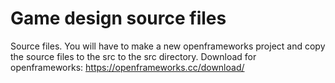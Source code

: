 # Game design source files

Source files. You will have to make a new openframeworks project
and copy the source files to the src to the src directory.
Download for openframeworks:
https://openframeworks.cc/download/
